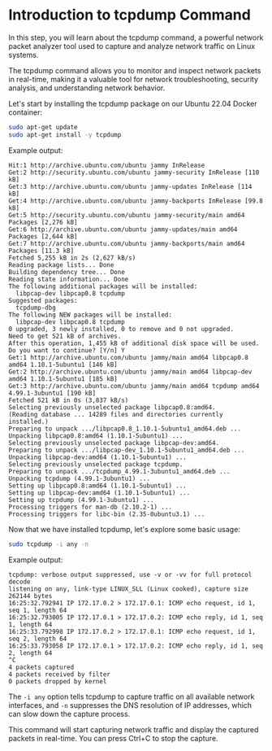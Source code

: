 # Introduction to tcpdump Command

In this step, you will learn about the tcpdump command, a powerful network packet analyzer tool used to capture and analyze network traffic on Linux systems.

The tcpdump command allows you to monitor and inspect network packets in real-time, making it a valuable tool for network troubleshooting, security analysis, and understanding network behavior.

Let's start by installing the tcpdump package on our Ubuntu 22.04 Docker container:

```bash
sudo apt-get update
sudo apt-get install -y tcpdump
```

Example output:

```
Hit:1 http://archive.ubuntu.com/ubuntu jammy InRelease
Get:2 http://security.ubuntu.com/ubuntu jammy-security InRelease [110 kB]
Get:3 http://archive.ubuntu.com/ubuntu jammy-updates InRelease [114 kB]
Get:4 http://archive.ubuntu.com/ubuntu jammy-backports InRelease [99.8 kB]
Get:5 http://security.ubuntu.com/ubuntu jammy-security/main amd64 Packages [2,276 kB]
Get:6 http://archive.ubuntu.com/ubuntu jammy-updates/main amd64 Packages [2,644 kB]
Get:7 http://archive.ubuntu.com/ubuntu jammy-backports/main amd64 Packages [11.3 kB]
Fetched 5,255 kB in 2s (2,627 kB/s)
Reading package lists... Done
Building dependency tree... Done
Reading state information... Done
The following additional packages will be installed:
  libpcap-dev libpcap0.8 tcpdump
Suggested packages:
  tcpdump-dbg
The following NEW packages will be installed:
  libpcap-dev libpcap0.8 tcpdump
0 upgraded, 3 newly installed, 0 to remove and 0 not upgraded.
Need to get 521 kB of archives.
After this operation, 1,455 kB of additional disk space will be used.
Do you want to continue? [Y/n] Y
Get:1 http://archive.ubuntu.com/ubuntu jammy/main amd64 libpcap0.8 amd64 1.10.1-5ubuntu1 [146 kB]
Get:2 http://archive.ubuntu.com/ubuntu jammy/main amd64 libpcap-dev amd64 1.10.1-5ubuntu1 [185 kB]
Get:3 http://archive.ubuntu.com/ubuntu jammy/main amd64 tcpdump amd64 4.99.1-3ubuntu1 [190 kB]
Fetched 521 kB in 0s (3,837 kB/s)
Selecting previously unselected package libpcap0.8:amd64.
(Reading database ... 14289 files and directories currently installed.)
Preparing to unpack .../libpcap0.8_1.10.1-5ubuntu1_amd64.deb ...
Unpacking libpcap0.8:amd64 (1.10.1-5ubuntu1) ...
Selecting previously unselected package libpcap-dev:amd64.
Preparing to unpack .../libpcap-dev_1.10.1-5ubuntu1_amd64.deb ...
Unpacking libpcap-dev:amd64 (1.10.1-5ubuntu1) ...
Selecting previously unselected package tcpdump.
Preparing to unpack .../tcpdump_4.99.1-3ubuntu1_amd64.deb ...
Unpacking tcpdump (4.99.1-3ubuntu1) ...
Setting up libpcap0.8:amd64 (1.10.1-5ubuntu1) ...
Setting up libpcap-dev:amd64 (1.10.1-5ubuntu1) ...
Setting up tcpdump (4.99.1-3ubuntu1) ...
Processing triggers for man-db (2.10.2-1) ...
Processing triggers for libc-bin (2.35-0ubuntu3.1) ...
```

Now that we have installed tcpdump, let's explore some basic usage:

```bash
sudo tcpdump -i any -n
```

Example output:

```
tcpdump: verbose output suppressed, use -v or -vv for full protocol decode
listening on any, link-type LINUX_SLL (Linux cooked), capture size 262144 bytes
16:25:32.792941 IP 172.17.0.2 > 172.17.0.1: ICMP echo request, id 1, seq 1, length 64
16:25:32.793005 IP 172.17.0.1 > 172.17.0.2: ICMP echo reply, id 1, seq 1, length 64
16:25:33.792998 IP 172.17.0.2 > 172.17.0.1: ICMP echo request, id 1, seq 2, length 64
16:25:33.793058 IP 172.17.0.1 > 172.17.0.2: ICMP echo reply, id 1, seq 2, length 64
^C
4 packets captured
4 packets received by filter
0 packets dropped by kernel
```

The `-i any` option tells tcpdump to capture traffic on all available network interfaces, and `-n` suppresses the DNS resolution of IP addresses, which can slow down the capture process.

This command will start capturing network traffic and display the captured packets in real-time. You can press Ctrl+C to stop the capture.
